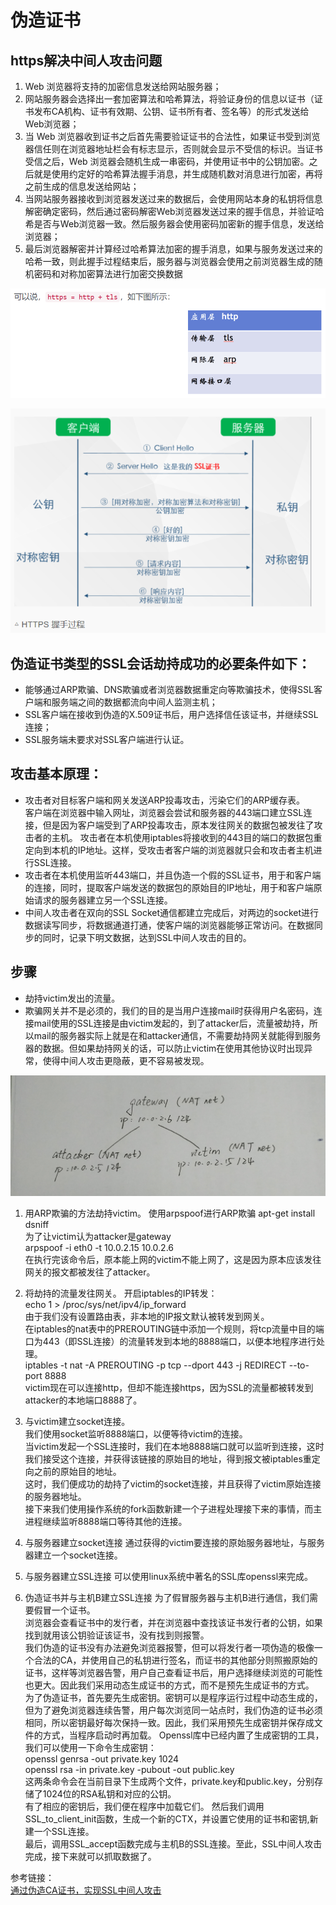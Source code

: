 # 伪造证书
## https解决中间人攻击问题
1. Web 浏览器将支持的加密信息发送给网站服务器；
2. 网站服务器会选择出一套加密算法和哈希算法，将验证身份的信息以证书（证书发布CA机构、证书有效期、公钥、证书所有者、签名等）的形式发送给Web浏览器；
3. 当 Web 浏览器收到证书之后首先需要验证证书的合法性，如果证书受到浏览器信任则在浏览器地址栏会有标志显示，否则就会显示不受信的标识。当证书受信之后，Web 浏览器会随机生成一串密码，并使用证书中的公钥加密。之后就是使用约定好的哈希算法握手消息，并生成随机数对消息进行加密，再将之前生成的信息发送给网站；
4. 当网站服务器接收到浏览器发送过来的数据后，会使用网站本身的私钥将信息解密确定密码，然后通过密码解密Web浏览器发送过来的握手信息，并验证哈希是否与Web浏览器一致。然后服务器会使用密码加密新的握手信息，发送给浏览器；
5. 最后浏览器解密并计算经过哈希算法加密的握手消息，如果与服务发送过来的哈希一致，则此握手过程结束后，服务器与浏览器会使用之前浏览器生成的随机密码和对称加密算法进行加密交换数据   

![](pics/part3/https.png)  

![](pics/part3/握手过程.png)  

## 伪造证书类型的SSL会话劫持成功的必要条件如下：
- 能够通过ARP欺骗、DNS欺骗或者浏览器数据重定向等欺骗技术，使得SSL客户端和服务端之间的数据都流向中间人监测主机；
- SSL客户端在接收到伪造的X.509证书后，用户选择信任该证书，并继续SSL连接；
- SSL服务端未要求对SSL客户端进行认证。

## 攻击基本原理：
- 攻击者对目标客户端和网关发送ARP投毒攻击，污染它们的ARP缓存表。  
客户端在浏览器中输入网址，浏览器会尝试和服务器的443端口建立SSL连接，但是因为客户端受到了ARP投毒攻击，原本发往网关的数据包被发往了攻击者的主机。
攻击者在本机使用iptables将接收到的443目的端口的数据包重定向到本机的IP地址。这样，受攻击者客户端的浏览器就只会和攻击者主机进行SSL连接。
- 攻击者在本机使用监听443端口，并且伪造一个假的SSL证书，用于和客户端的连接，同时，提取客户端发送的数据包的原始目的IP地址，用于和客户端原始请求的服务器建立另一个SSL连接。  
- 中间人攻击者在双向的SSL Socket通信都建立完成后，对两边的socket进行数据读写同步，将数据通道打通，使客户端的浏览器能够正常访问。在数据同步的同时，记录下明文数据，达到SSL中间人攻击的目的。

## 步骤
- 劫持victim发出的流量。
- 欺骗网关并不是必须的，我们的目的是当用户连接mail时获得用户名密码，连接mail使用的SSL连接是由victim发起的，到了attacker后，流量被劫持，所以mail的服务器实际上就是在和attacker通信，不需要劫持网关就能得到服务器的数据。但如果劫持网关的话，可以防止victim在使用其他协议时出现异常，使得中间人攻击更隐蔽，更不容易被发现。

![](pics/part3/网络拓扑.jpg)   

1. 用ARP欺骗的方法劫持victim。
使用arpspoof进行ARP欺骗 apt-get install dsniff  
为了让victim认为attacker是gateway  
arpspoof -i eth0 -t 10.0.2.15 10.0.2.6    
在执行完该命令后，原本能上网的victim不能上网了，这是因为原本应该发往网关的报文都被发往了attacker。

2. 将劫持的流量发往网关。
开启iptables的IP转发：  
echo 1 > /proc/sys/net/ipv4/ip_forward  
由于我们没有设置路由表，非本地的IP报文默认被转发到网关。   
在iptables的nat表中的PREROUTING链中添加一个规则，将tcp流量中目的端口为443（即SSL连接）的流量转发到本地的8888端口，以便本地程序进行处理。   
iptables -t nat -A PREROUTING -p tcp --dport 443 -j   REDIRECT --to-port 8888   
victim现在可以连接http，但却不能连接https，因为SSL的流量都被转发到attacker的本地端口8888了。

3. 与victim建立socket连接。  
我们使用socket监听8888端口，以便等待victim的连接。  
当victim发起一个SSL连接时，我们在本地8888端口就可以监听到连接，这时我们接受这个连接，并获得该链接的原始目的地址，得到报文被iptables重定向之前的原始目的地址。    
这时，我们便成功的劫持了victim的socket连接，并且获得了victim原始连接的服务器地址。  
接下来我们使用操作系统的fork函数新建一个子进程处理接下来的事情，而主进程继续监听8888端口等待其他的连接。  

4. 与服务器建立socket连接
通过获得的victim要连接的原始服务器地址，与服务器建立一个socket连接。

5. 与服务器建立SSL连接
可以使用linux系统中著名的SSL库openssl来完成。

6. 伪造证书并与主机B建立SSL连接
为了假冒服务器与主机B进行通信，我们需要假冒一个证书。  
浏览器会查看证书中的发行者，并在浏览器中查找该证书发行者的公钥，如果找到就用该公钥验证该证书，没有找到则报警。  
我们伪造的证书没有办法避免浏览器报警，但可以将发行者一项伪造的极像一个合法的CA，并使用自己的私钥进行签名，而证书的其他部分则照搬原始的证书，这样等浏览器告警，用户自己查看证书后，用户选择继续浏览的可能性也更大。因此我们采用动态生成证书的方式，而不是预先生成证书的方式。  
为了伪造证书，首先要先生成密钥。密钥可以是程序运行过程中动态生成的，但为了避免浏览器连续告警，用户每次浏览同一站点时，我们伪造的证书必须相同，所以密钥最好每次保持一致。因此，我们采用预先生成密钥并保存成文件的方式，当程序启动时再加载。
Openssl库中已经内置了生成密钥的工具，我们可以使用一下命令生成密钥：  
openssl genrsa -out private.key 1024  
openssl rsa -in private.key -pubout -out public.key  
这两条命令会在当前目录下生成两个文件，private.key和public.key，分别存储了1024位的RSA私钥和对应的公钥。  
有了相应的密钥后，我们便在程序中加载它们。
然后我们调用SSL_to_client_init函数，生成一个新的CTX，并设置它使用的证书和密钥,新建一个SSL连接。  
最后，调用SSL_accept函数完成与主机B的SSL连接。至此，SSL中间人攻击完成，接下来就可以抓取数据了。


参考链接：  
[通过伪造CA证书，实现SSL中间人攻击](http://blog.sina.com.cn/s/blog_4a898cfb0100t8j7.html)
